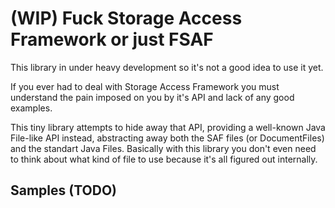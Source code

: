 # (WIP) Fuck Storage Access Framework or just FSAF
This library in under heavy development so it's not a good idea to use it yet.

If you ever had to deal with Storage Access Framework you must understand the pain imposed on you by it's API and lack of any good examples.

This tiny library attempts to hide away that API, providing a well-known Java File-like API instead, abstracting away both the SAF files (or DocumentFiles) and the standart Java Files. Basically with this library you don't even need to think about what kind of file to use because it's all figured out internally.

Samples (TODO)
---
